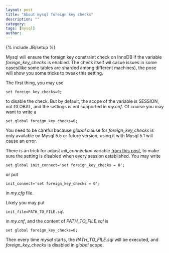 ```yaml
---
layout: post
title: "About mysql foreign key checks"
description: ""
category: 
tags: [mysql]
author: 
---
```

{% include JB/setup %}


Mysql will ensure the foreign key constraint check on InnoDB if the variable _foreign\_key\_checks_ is enabled. The check itself wil casue issues in some cases(like some tables are sharded among different machines), the pose will show you some tricks to tweak this setting.

The first thing, you may use

    set foreign_key_checks=0;
    
to disable the check. But by default, the scope of the variable is SESSION, not GLOBAL, and the settings is not supported in _my.cnf_. Of course you may want to write a

    set global foreign_key_checks=0;

You need to be careful bacause _global_ clause for _foreign\_key\_checks_ is only available on Mysql 5.5 or future version, using it with Mysql 5.1 will cause an error.

There is an trick for adjust _init\_connection_ variable [from this post](http://oksoft.antville.org/stories/2073847/), to make sure the setting is disabled when every session established. You may write

    set global init_connect='set foreign_key_checks = 0';
    
or put

    init_connect='set foreign_key_checks = 0';

in _my.cfg_ file.

Likely you may put

    init_file=PATH_TO_FILE.sql

in _my.cnf_, and the content of _PATH\_TO\_FILE.sql_ is

    set global foreign_key_checks=0;
   
Then every time _mysql_ starts, the _PATH\_TO\_FILE.sql_ will be executed, and _foreign\_key\_checks_ is disabled in _global_ scope.